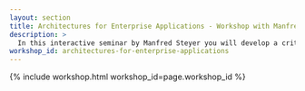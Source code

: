```yaml
---
layout: section
title: Architectures for Enterprise Applications - Workshop with Manfred Steyer - NG-DE 2019 - Angular Conference - Berlin
description: >
  In this interactive seminar by Manfred Steyer you will develop a critical understanding for planning and implementing large enterprise applications with Angular.
workshop_id: architectures-for-enterprise-applications
---
```


{% include workshop.html workshop_id=page.workshop_id %}
